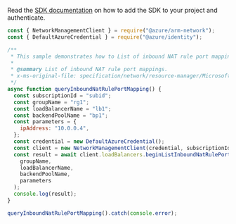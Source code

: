 Read the [SDK documentation](https://github.com/Azure/azure-sdk-for-js/blob/%40azure%2Farm-network_27.0.0/sdk/network/arm-network/README.md) on how to add the SDK to your project and authenticate.

```javascript
const { NetworkManagementClient } = require("@azure/arm-network");
const { DefaultAzureCredential } = require("@azure/identity");

/**
 * This sample demonstrates how to List of inbound NAT rule port mappings.
 *
 * @summary List of inbound NAT rule port mappings.
 * x-ms-original-file: specification/network/resource-manager/Microsoft.Network/stable/2021-05-01/examples/QueryInboundNatRulePortMapping.json
 */
async function queryInboundNatRulePortMapping() {
  const subscriptionId = "subid";
  const groupName = "rg1";
  const loadBalancerName = "lb1";
  const backendPoolName = "bp1";
  const parameters = {
    ipAddress: "10.0.0.4",
  };
  const credential = new DefaultAzureCredential();
  const client = new NetworkManagementClient(credential, subscriptionId);
  const result = await client.loadBalancers.beginListInboundNatRulePortMappingsAndWait(
    groupName,
    loadBalancerName,
    backendPoolName,
    parameters
  );
  console.log(result);
}

queryInboundNatRulePortMapping().catch(console.error);
```
